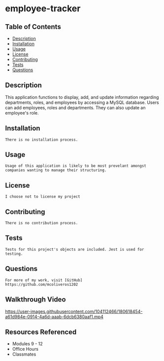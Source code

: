# employee-tracker

## Table of Contents
  - [Description](#description)
  - [Installation](#installation)
  - [Usage](#usage)
  - [License](#license)
  - [Contributing](#how-to-contribute)
  - [Tests](#testing)
  - [Questions](#questions)

  ## Description
   This application functions to display, add, and update information regarding departments, roles, and employees by accessing a MySQL database. Users can add employees, roles and departments. They can also update an employee's role.

  ## Installation
    There is no installation process.

  ## Usage
    Usage of this application is likely to be most prevelant amongst companies wanting to manage their structuring. 

  ## License
    I choose not to license my project 
    
    
  ## Contributing
    There is no contribution process.

  ## Tests
    Tests for this project's objects are included. Jest is used for testing.

  ## Questions

    For more of my work, visit [GitHub] 
    https://github.com/mcoliveros1202
   
  ## Walkthrough Video


https://user-images.githubusercontent.com/104112466/180618454-a61d984e-0914-4a6d-aaab-6dcb6380aaf1.mp4



## Resources Referenced

- Modules 9 - 12
- Office Hours
- Classmates
